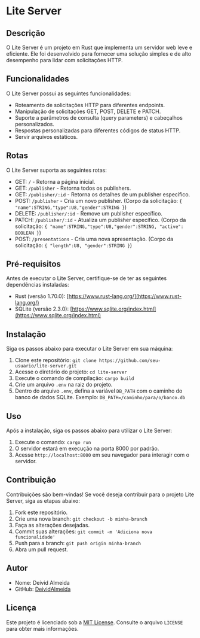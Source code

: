 # Lite Server

## Descrição

O Lite Server é um projeto em Rust que implementa um servidor web leve e eficiente. Ele foi desenvolvido para fornecer uma solução simples e de alto desempenho para lidar com solicitações HTTP.

## Funcionalidades

O Lite Server possui as seguintes funcionalidades:

- Roteamento de solicitações HTTP para diferentes endpoints.
- Manipulação de solicitações GET, POST, DELETE e PATCH.
- Suporte a parâmetros de consulta (query parameters) e cabeçalhos personalizados.
- Respostas personalizadas para diferentes códigos de status HTTP.
- Servir arquivos estáticos.

## Rotas

O Lite Server suporta as seguintes rotas:

- GET: `/` - Retorna a página inicial.
- GET: `/publisher` - Retorna todos os publishers.
- GET: `/publisher/:id` - Retorna os detalhes de um publisher específico.
- POST: `/publisher` - Cria um novo publisher. (Corpo da solicitação: `{ "name":STRING,"type":U8,"gender":STRING }`)
- DELETE: `/publisher/:id` - Remove um publisher específico.
- PATCH: `/publisher/:id` - Atualiza um publisher específico. (Corpo da solicitação: `{ "name":STRING,"type":U8,"gender":STRING, "active": BOOLEAN }`)
- POST: `/presentations` - Cria uma nova apresentação.  (Corpo da solicitação: `{ "length":U8, "gender":STRING }`)

## Pré-requisitos

Antes de executar o Lite Server, certifique-se de ter as seguintes dependências instaladas:

- Rust (versão 1.70.0): [https://www.rust-lang.org/](https://www.rust-lang.org/)
- SQLite (versão 2.3.0): [https://www.sqlite.org/index.html](https://www.sqlite.org/index.html)

## Instalação

Siga os passos abaixo para executar o Lite Server em sua máquina:

1. Clone este repositório: `git clone https://github.com/seu-usuario/lite-server.git`
2. Acesse o diretório do projeto: `cd lite-server`
3. Execute o comando de compilação: `cargo build`
4. Crie um arquivo `.env` na raiz do projeto.
5. Dentro do arquivo `.env`, defina a variável `DB_PATH` com o caminho do banco de dados SQLite.
Exemplo: `DB_PATH=/caminho/para/o/banco.db`

## Uso

Após a instalação, siga os passos abaixo para utilizar o Lite Server:

1. Execute o comando: `cargo run`
2. O servidor estará em execução na porta 8000 por padrão.
3. Acesse `http://localhost:8000` em seu navegador para interagir com o servidor.

## Contribuição

Contribuições são bem-vindas! Se você deseja contribuir para o projeto Lite Server, siga as etapas abaixo:

1. Fork este repositório.
2. Crie uma nova branch: `git checkout -b minha-branch`
3. Faça as alterações desejadas.
4. Commit suas alterações: `git commit -m 'Adiciona nova funcionalidade'`
5. Push para a branch: `git push origin minha-branch`
6. Abra um pull request.

## Autor

- Nome: Deivid Almeida
- GitHub: [DeividAlmeida](https://github.com/DeividAlmeida)

## Licença

Este projeto é licenciado sob a [MIT License](https://opensource.org/licenses/MIT). Consulte o arquivo `LICENSE` para obter mais informações.
